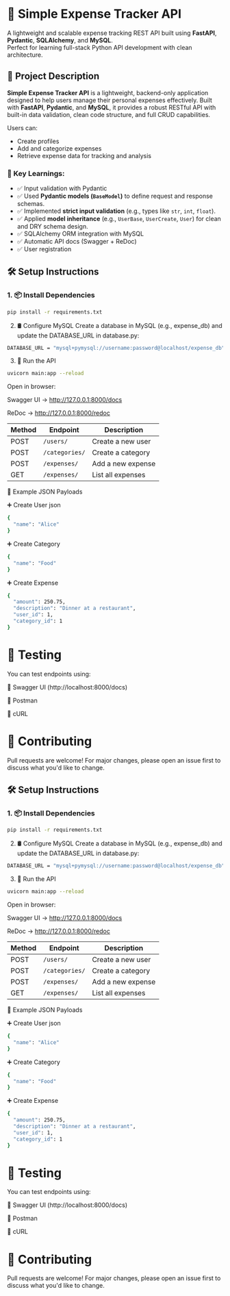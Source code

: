 # 💸 Simple Expense Tracker API

A lightweight and scalable expense tracking REST API built using **FastAPI**, **Pydantic**, **SQLAlchemy**, and **MySQL**.  
Perfect for learning full-stack Python API development with clean architecture.

## 📄 Project Description

**Simple Expense Tracker API** is a lightweight, backend-only application designed to help users manage their personal expenses effectively. Built with **FastAPI**, **Pydantic**, and **MySQL**, it provides a robust RESTful API with built-in data validation, clean code structure, and full CRUD capabilities.

Users can:
- Create profiles
- Add and categorize expenses
- Retrieve expense data for tracking and analysis

 
### 📌 Key Learnings:

- ✅ Input validation with Pydantic
- ✅ Used **Pydantic models (`BaseModel`)** to define request and response schemas.
- ✅ Implemented **strict input validation** (e.g., types like `str`, `int`, `float`).
- ✅ Applied **model inheritance** (e.g., `UserBase`, `UserCreate`, `User`) for clean and DRY schema design.
- ✅ SQLAlchemy ORM integration with MySQL
- ✅ Automatic API docs (Swagger + ReDoc)
- ✅ User registration


## 🛠️ Setup Instructions

### 1. 📦 Install Dependencies

```bash
pip install -r requirements.txt
```

2. 🛢️ Configure MySQL
Create a database in MySQL (e.g., expense_db) and update the DATABASE_URL in database.py:

```bash
DATABASE_URL = "mysql+pymysql://username:password@localhost/expense_db"
```

3. 🏁 Run the API
```bash
uvicorn main:app --reload
```

Open in browser:

Swagger UI → http://127.0.0.1:8000/docs

ReDoc → http://127.0.0.1:8000/redoc


| Method | Endpoint       | Description       |
| ------ | -------------- | ----------------- |
| POST   | `/users/`      | Create a new user |
| POST   | `/categories/` | Create a category |
| POST   | `/expenses/`   | Add a new expense |
| GET    | `/expenses/`   | List all expenses |

📌 Example JSON Payloads

➕ Create User
json
 
```bash
{
  "name": "Alice"
}
```

➕ Create Category
```bash
{
  "name": "Food"
}
```

➕ Create Expense
```bash
{
  "amount": 250.75,
  "description": "Dinner at a restaurant",
  "user_id": 1,
  "category_id": 1
}
```

# 🧪 Testing
You can test endpoints using:

🔹 Swagger UI (http://localhost:8000/docs)

🔹 Postman

🔹 cURL

# 🙌 Contributing
Pull requests are welcome!
For major changes, please open an issue first to discuss what you'd like to change.

 


## 🛠️ Setup Instructions

### 1. 📦 Install Dependencies

```bash
pip install -r requirements.txt
```

2. 🛢️ Configure MySQL
Create a database in MySQL (e.g., expense_db) and update the DATABASE_URL in database.py:

```bash
DATABASE_URL = "mysql+pymysql://username:password@localhost/expense_db"
```

3. 🏁 Run the API
```bash
uvicorn main:app --reload
```

Open in browser:

Swagger UI → http://127.0.0.1:8000/docs

ReDoc → http://127.0.0.1:8000/redoc


| Method | Endpoint       | Description       |
| ------ | -------------- | ----------------- |
| POST   | `/users/`      | Create a new user |
| POST   | `/categories/` | Create a category |
| POST   | `/expenses/`   | Add a new expense |
| GET    | `/expenses/`   | List all expenses |

📌 Example JSON Payloads

➕ Create User
json
 
```bash
{
  "name": "Alice"
}
```

➕ Create Category
```bash
{
  "name": "Food"
}
```

➕ Create Expense
```bash
{
  "amount": 250.75,
  "description": "Dinner at a restaurant",
  "user_id": 1,
  "category_id": 1
}
```

# 🧪 Testing
You can test endpoints using:

🔹 Swagger UI (http://localhost:8000/docs)

🔹 Postman

🔹 cURL

# 🙌 Contributing
Pull requests are welcome!
For major changes, please open an issue first to discuss what you'd like to change.

 

